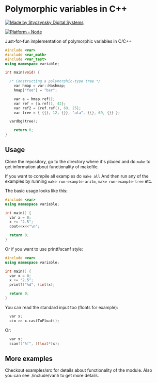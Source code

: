 # Polymorphic variables in C++

[![Made by Styczynsky Digital Systems][badge sts]][link styczynski]

[![Platform - Node][badge support ccpp]][link styczynski]

Just-for-fun implementation of polymorphic variables in C/C++

```c++
#include <var>
#include <var_math>
#include <var_test>
using namespace variable;

int main(void) {

  /* Constructing a polymorphic-type tree */
	var hmap = var::Hashmap;
	hmap["foo"] = "bar";

	var a = hmap.ref();
	var ref = {a.ref(), 42};
	var ref2 = {ref.ref(), 69, 25};
	var tree = { {{}, 12, {}}, "ala", {{}, 69, {}} };

  vardbg(tree);

	return 0;
}

```

## Usage

Clone the repository, go to the directory where it's placed
and do `make` to get information about functionality of makefile.

If you want to compile all examples do `make all`
And then run any of the examples by running  `make run-example-aritm`, `make run-example-tree` etc.

The basic usage looks like this:

```c++
#include <var>
using namespace variable;

int main() {
  var x = 0;
  x += "2.5";
  cout<<x<<"\n";

  return 0;
}
```

Or if you want to use printf/scanf style:

```c++
#include <var>
using namespace variable;

int main() {
  var x = 0;
  x += "2.5";
  printf("%d", (int)x);

  return 0;
}
```

You can read the standard input too (floats for example):

```c++
  var x;
  cin >> x.castToFloat();
```

Or:
```c++
  var x;
  scanf("%f", (float*)x);
```


## More examples

Checkout examples/src for details about functionality of the module.
Also you can see ./include/var.h to get more details.

[badge sts]: https://img.shields.io/badge/-styczynsky_digital_systems-blue.svg?style=flat-square&logoWidth=20&logo=data%3Aimage%2Fpng%3Bbase64%2CiVBORw0KGgoAAAANSUhEUgAAABYAAAAXCAYAAAAP6L%2BeAAAABmJLR0QA%2FwD%2FAP%2BgvaeTAAAACXBIWXMAAA7DAAAOwwHHb6hkAAAAB3RJTUUH4AgSEh0nVTTLngAAAB1pVFh0Q29tbWVudAAAAAAAQ3JlYXRlZCB3aXRoIEdJTVBkLmUHAAAAm0lEQVQ4y2Pc%2Bkz2PwMNAAs2wVMzk4jSbJY%2BD6ccEwONACMsKIh1JSEgbXKeQdr4PO1cPPQMZiGkoC7bkCQD7%2Fx7znDn35AOClK9PEJSBbNYAJz999UGrOLocsM0KHB5EZ%2FXPxiVMDAwMDD8SP3DwJA6kFka5hJCQOBcDwMDAwPDm3%2FbGBj%2BbR8tNrFUTbiAB8tknHI7%2FuTilAMA9aAwA8miDpgAAAAASUVORK5CYII%3D

[badge support ccpp]: https://img.shields.io/badge/platform-c%2Fc%2B%2B-blue.svg?style=flat-square&logoWidth=20&logo=data%3Aimage%2Fpng%3Bbase64%2CiVBORw0KGgoAAAANSUhEUgAAABkAAAAZCAYAAADE6YVjAAAAAXNSR0IArs4c6QAAAARnQU1BAACx%0Ajwv8YQUAAAAJcEhZcwAADsQAAA7EAZUrDhsAAANTSURBVEhLjVRLSJVREJ6bXokeSJGF4CbcGZXQ%0AIoKCWlekbVr4uEIGSpsgzWhTtslsY0LYw0ytbNG7zG5ClC0MScNSaCElhhl2r%2BKDEBK6zTfnzP%2Bf%0A%2B1D68P9nzry%2BmTn%2FNRBj0H8i1PSJKIDwALVVbDdGhlsiEAiIVBvOS5LArAmhq1xcYAjMmyhzVTo1%0Alm6BY1kICQoq3E4%2BfJulK91jpqLY4Ffd5rChuXwrBdOMA%2FmJ9bxJIJQAMN1rsG%2BPh%2BuP8Qrzk%2BoA%0ASZP4q%2FGBHE61pbSk1VCUNQRpHfe%2BvEngPPtwhMaiC14npgRKSRA18O7XrQ6aTMbA6CxdDo%2FaE4OZ%0AhJwT0VTNgVzKy1lrXGDo%2BTJFLT3jYlAS1dsr80VPBfiBMkzPKYbATsTndl4fsAIvJQC8fXLccgSA%0ArIKfNokzOhJf9g%2FLc6L1vcQJCVowPZk30FqxzWrx0O4B1SFxDy%2F6h6iLi8veHAhJjI3GbjoRTSey%0AwErwUZRd%2ByyyvvOr9RD1jUQoq%2FwO2OSMlt1mzCQW4mQi9%2BsAUPQvS%2BMHYjQ8Pk%2Bt78al%2BMH6brFq%0AY%2FgO3SaFBEZPOitwu3Ei2BmQtVS3v5V4hEWai008%2F%2F26URSXGzcJgA4QAOl3YxJwej0wSF0DQ6KL%0Al2OiN4uhsSyhN%2Bf2Sx50hSXxF5EK0iC%2FOsJhmoz8pJmIfo2mCbkPK%2FfVdkpsVvltsQGWBGvwu9Zp%0AFPe4OB4DjmP%2FTPQH7cjBj9PEKRGw8dhdNQuExC2IIrhof1VEi09PW83H5k2ZFK49wndRQv0XCthi%0AasTwqQr8fPnFh5oGpTuDGE3PzdOz6t3eRC5hIrRBxGw4alYk8Wwu2pNLDWW77LpsESR0hF9RuLeX%0AMgrrxbYcAQA%2FnmDBRZqdmpBHhnLSZJLnHyfp8PlbagIbsuW0%2BKRGpDuRqwMgiIdh0VwhgZJd2kjR%0AuQUxxsG4af5%2BFa3MSBcdGJmYprzK614ziagL7aWThTtF90gUSV3BjUIqUwEVHJdOoBAS8CTuPnio%0ALnVxLRjfm8T8eXzKqvG1kibRIwLP8L%2BNS4%2F65Lwcvrccp%2Bz1a%2BwpGR4JxJIXi6kAsXE4MljPSE%2Bj%0A3w%2BqxOUiMT9pEkUiKaCfNYC9JxZz4fuI%2FgGlbtJ34E8YtQAAAABJRU5ErkJggg%3D%3D

[link styczynski]: http://styczynski.in
